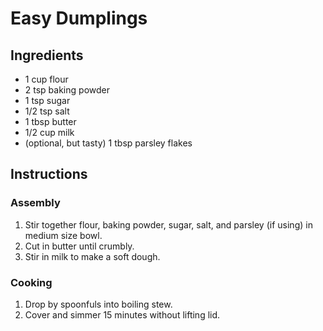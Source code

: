 # Easy Dumplings
## Ingredients
* 1 cup flour
* 2 tsp baking powder
* 1 tsp sugar
* 1/2 tsp salt
* 1 tbsp butter
* 1/2 cup milk
* (optional, but tasty) 1 tbsp parsley flakes

## Instructions
### Assembly
1. Stir together flour, baking powder, sugar, salt, and parsley (if using) in medium size bowl. 
2. Cut in butter until crumbly. 
3. Stir in milk to make a soft dough.

### Cooking
1. Drop by spoonfuls into boiling stew. 
2. Cover and simmer 15 minutes without lifting lid. 
